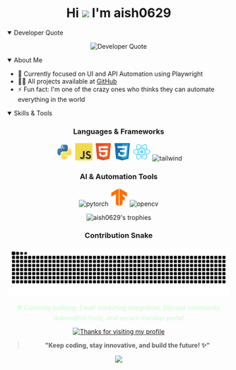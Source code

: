 <!--## Hi there 👋-->

<!--
**aish0629/aish0629** is a ✨ _special_ ✨ repository because its `README.md` (this file) appears on your GitHub profile.

Here are some ideas to get you started:

- 🔭 I’m currently working on ...
- 🌱 I’m currently learning ...
- 👯 I’m looking to collaborate on ...
- 🤔 I’m looking for help with ...
- 💬 Ask me about ...
- 📫 How to reach me: ...
- 😄 Pronouns: ...
- ⚡ Fun fact: ...
-->
<h1 align="center">Hi <img src="https://user-images.githubusercontent.com/44104676/173990923-48b66056-0bff-472a-b5bf-faab4146e950.gif" height="40"> I'm aish0629</h1>

<details open>
<summary>Developer Quote</summary>
<p align="center">
    <img src="https://readme-typing-svg.demolab.com?font=Fira+Code&duration=3000&pause=2000&color=C2FFC7&center=true&vCenter=true&random=false&width=800&lines=The+people+who+are+crazy+enough+to+think+they+can+change+the+world;are+the+ones+who+do.++-+Steve+Jobs" alt="Developer Quote"/>
</p>
</details>

<details open>
<summary>About Me</summary>
<ul>
<li>🌱 Currently focused on UI and API Automation using Playwright</li>
<li>👨‍💻 All projects available at <a href="https://github.com/aish0629">GitHub</a></li>
<li>⚡ Fun fact: I'm one of the crazy ones who thinks they can automate everything in the world</li>
</ul>
</details>

<details open>
<summary>Skills & Tools</summary>
<h3 align="center">Languages & Frameworks</h3>
<p align="center">
    <img src="https://raw.githubusercontent.com/devicons/devicon/master/icons/python/python-original.svg" alt="python" width="40" height="40"/>
    <img src="https://raw.githubusercontent.com/devicons/devicon/master/icons/javascript/javascript-original.svg" alt="javascript" width="40" height="40"/>
    <img src="https://raw.githubusercontent.com/devicons/devicon/master/icons/html5/html5-original.svg" alt="html5" width="40" height="40"/>
    <img src="https://raw.githubusercontent.com/devicons/devicon/master/icons/css3/css3-original.svg" alt="css3" width="40" height="40"/>
    <img src="https://raw.githubusercontent.com/devicons/devicon/master/icons/react/react-original.svg" alt="react" width="40" height="40"/>
    <img src="https://www.vectorlogo.zone/logos/tailwindcss/tailwindcss-icon.svg" alt="tailwind" width="40" height="40"/>
</p>

<h3 align="center">AI & Automation Tools</h3>
<p align="center">
    <img src="https://www.vectorlogo.zone/logos/pytorch/pytorch-icon.svg" alt="pytorch" width="40" height="40"/>
    <img src="https://raw.githubusercontent.com/devicons/devicon/master/icons/tensorflow/tensorflow-original.svg" alt="tensorflow" width="40" height="40"/>
    <img src="https://www.vectorlogo.zone/logos/opencv/opencv-icon.svg" alt="opencv" width="40" height="40"/>
</p>
</details>

<!-- <details open>
<summary>Top Repositories</summary>
<p align="center">
    <a href="https://github.com/aish0629/ChatGPT-Recipe_Studio">
        <img src="https://github-readme-stats.vercel.app/api/pin/?username=aish0629&repo=ChatGPT-Recipe_Studio&theme=dark&title_color=C2FFC7&icon_color=CB9DF0&text_color=ffffff&bg_color=000000" />
    </a>
    <a href="https://github.com/aish0629/GitSwift">
        <img src="https://github-readme-stats.vercel.app/api/pin/?username=aish0629&repo=GitSwift&theme=dark&title_color=C2FFC7&icon_color=CB9DF0&text_color=ffffff&bg_color=000000" />
    </a>
    <a href="https://github.com/aish0629/Smart_Text_Expander">
        <img src="https://github-readme-stats.vercel.app/api/pin/?username=aish0629&repo=Smart_Text_Expander&theme=dark&title_color=C2FFC7&icon_color=CB9DF0&text_color=ffffff&bg_color=000000" />
    </a>
    <a href="https://github.com/aish0629/Nexus_Ai_Streaming_Platform">
        <img src="https://github-readme-stats.vercel.app/api/pin/?username=aish0629&repo=Nexus_Ai_Streaming_Platform&theme=dark&title_color=C2FFC7&icon_color=CB9DF0&text_color=ffffff&bg_color=000000" />
    </a>
</p>
</details> 

<details open>
<summary>GitHub Contribution Chart</summary>
<p align="center">
    <img src="https://github-readme-activity-graph.vercel.app/graph?username=aish0629&theme=github-compact&area=true&hide_border=true&custom_title=Contribution%20Graph&bg_color=000000&color=C2FFC7&line=CB9DF0&point=C2FFC7&area_color=CB9DF0" />
</p>
</details>

<details open>
<summary>GitHub Stats</summary>
<p align="center">
    <img src="https://github-readme-stats-git-masterrstaa-rickstaa.vercel.app/api?username=aish0629&show_icons=true&theme=dark&title_color=C2FFC7&icon_color=CB9DF0&text_color=ffffff&bg_color=000000" alt="aish0629's GitHub stats" />
</p>

<p align="center">
    <img src="https://streak-stats.demolab.com?user=aish0629&theme=dark&ring=C2FFC7&fire=CB9DF0&currStreakLabel=C2FFC7" alt="aish0629's streak"/>
</p>-->

<p align="center">
    <img src="https://github-profile-trophy.vercel.app/?username=aish0629&theme=dark&column=-1&title_color=C2FFC7&icon_color=CB9DF0&text_color=ffffff&bg_color=000000" alt="aish0629's trophies"/>
</p>

<h3 align="center">Contribution Snake</h3>
<p align="center">
  <img src="https://raw.githubusercontent.com/aish0629/aish0629/output/github-contribution-grid-snake.svg" alt="snake"/>
</p>
</details>



<p align="center" style="font-style: italic; color: #C2FFC7;">
    🛠️ Currently building: Email marketing integration, Discord community, automation tools, and secure member portal
</p>

<div align="center">
<a href="#">
    <img height="120" alt="Thanks for visiting my profile" width="100%" src="https://capsule-render.vercel.app/api?type=waving&color=C2FFC7&height=120&section=header&text=Thanks%20for%20visiting!&fontSize=30&fontColor=000000&animation=twinkling"/>
</a>
<br>
<blockquote>
<p><strong>"Keep coding, stay innovative, and build the future! ✨"</strong></p>
</blockquote>
<p align="center">
    <img src="https://capsule-render.vercel.app/api?type=waving&color=gradient&customColorList=2,12,18,20,26&height=60&section=footer"/>
</p>
</div>
